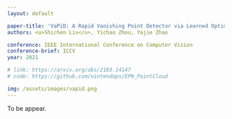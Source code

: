 ```yaml
---
layout: default

paper-title: 'VaPiD: A Rapid Vanishing Point Detector via Learned Optimizers'
authors: <u>Shichen Liu</u>, Yichao Zhou, Yajie Zhao

conference: IEEE International Conference on Computer Vision
conference-brief: ICCV
year: 2021

# link: https://arxiv.org/abs/2103.14147
# code: https://github.com/nintendops/EPN_PointCloud

img: /assets/images/vapid.png
---
```


To be appear.
